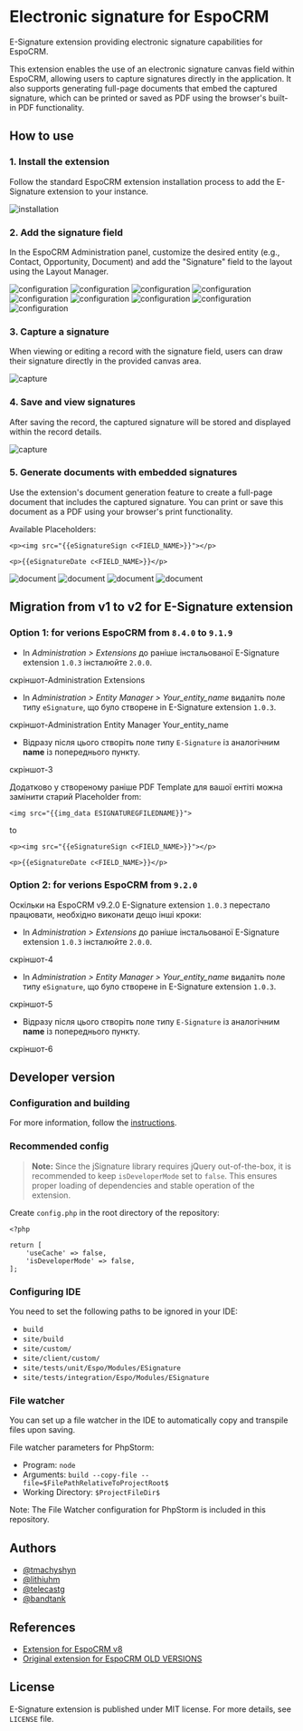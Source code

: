 # Electronic signature for EspoCRM

E-Signature extension providing electronic signature capabilities for EspoCRM.

This extension enables the use of an electronic signature canvas field within EspoCRM, allowing users to capture signatures directly in the application. It also supports generating full-page documents that embed the captured signature, which can be printed or saved as PDF using the browser's built-in PDF functionality.

## How to use

### 1. Install the extension

Follow the standard EspoCRM extension installation process to add the E-Signature extension to your instance.

![installation](docs/images/installation.png?raw=true)

### 2. Add the signature field

In the EspoCRM Administration panel, customize the desired entity (e.g., Contact, Opportunity, Document) and add the "Signature" field to the layout using the Layout Manager.

![configuration](docs/images/configuration-1.png?raw=true)
![configuration](docs/images/configuration-2.png?raw=true)
![configuration](docs/images/configuration-3.png?raw=true)
![configuration](docs/images/configuration-4.png?raw=true)
![configuration](docs/images/configuration-5.png?raw=true)
![configuration](docs/images/configuration-6.png?raw=true)
![configuration](docs/images/configuration-7.png?raw=true)
![configuration](docs/images/configuration-8.png?raw=true)
![configuration](docs/images/configuration-9.png?raw=true)

### 3. Capture a signature

When viewing or editing a record with the signature field, users can draw their signature directly in the provided canvas area.

![capture](docs/images/capture-1.png?raw=true)

### 4. Save and view signatures

After saving the record, the captured signature will be stored and displayed within the record details.

![capture](docs/images/capture-2.png?raw=true)

### 5. Generate documents with embedded signatures

Use the extension's document generation feature to create a full-page document that includes the captured signature. You can print or save this document as a PDF using your browser's print functionality.

Available Placeholders:

```
<p><img src="{{eSignatureSign c<FIELD_NAME>}}"></p>

<p>{{eSignatureDate c<FIELD_NAME>}}</p>
```

![document](docs/images/document-1.png?raw=true)
![document](docs/images/document-2.png?raw=true)
![document](docs/images/document-3.png?raw=true)
![document](docs/images/document-4.png?raw=true)

## Migration from v1 to v2 for E-Signature extension

### Option 1: for verions EspoCRM from `8.4.0` to `9.1.9`

- In *Administration > Extensions* до раніше інстальованої E-Signature extension `1.0.3` інсталюйте `2.0.0`.

скріншот-Administration Extensions

- In *Administration > Entity Manager > Your_entity_name* видаліть поле типу `eSignature`, що було створене in E-Signature extension `1.0.3`.

скріншот-Administration Entity Manager Your_entity_name 

- Відразу після цього створіть поле типу `E-Signature` із аналогічним **name** із попереднього пункту.

скріншот-3 

Додатково у створеному раніше PDF Template для вашої ентіті можна замінити старий Placeholder from:

```
<img src="{{img_data ESIGNATUREGFILEDNAME}}">
```

to

```
<p><img src="{{eSignatureSign c<FIELD_NAME>}}"></p>

<p>{{eSignatureDate c<FIELD_NAME>}}</p>
```

### Option 2: for verions EspoCRM from `9.2.0`

Оскільки на EspoCRM v9.2.0 E-Signature extension `1.0.3` перестало працювати, необхідно виконати дещо інші кроки:

- In *Administration > Extensions* до раніше інстальованої E-Signature extension `1.0.3` інсталюйте `2.0.0`.

скріншот-4

- In *Administration > Entity Manager > Your_entity_name* видаліть поле типу `eSignature`, що було створене in E-Signature extension `1.0.3`.

скріншот-5

- Відразу після цього створіть поле типу `E-Signature` із аналогічним **name** із попереднього пункту.

скріншот-6

## Developer version

### Configuration and building

For more information, follow the [instructions](https://github.com/espocrm/ext-template?tab=readme-ov-file#configuration).

### Recommended config

> **Note:** Since the jSignature library requires jQuery out-of-the-box, it is recommended to keep `isDeveloperMode` set to `false`. This ensures proper loading of dependencies and stable operation of the extension.

Create `config.php` in the root directory of the repository:

```
<?php

return [
    'useCache' => false,
    'isDeveloperMode' => false,
];
```

### Configuring IDE

You need to set the following paths to be ignored in your IDE:

* `build`
* `site/build`
* `site/custom/`
* `site/client/custom/`
* `site/tests/unit/Espo/Modules/ESignature`
* `site/tests/integration/Espo/Modules/ESignature`

### File watcher

You can set up a file watcher in the IDE to automatically copy and transpile files upon saving.

File watcher parameters for PhpStorm:

* Program: `node`
* Arguments: `build --copy-file --file=$FilePathRelativeToProjectRoot$`
* Working Directory: `$ProjectFileDir$`

Note: The File Watcher configuration for PhpStorm is included in this repository.

## Authors

- [@tmachyshyn](https://github.com/tmachyshyn)
- [@lithiuhm](https://github.com/Lithiuhm)
- [@telecastg](https://github.com/telecastg)
- [@bandtank](https://github.com/bandtank)

## References

- [Extension for EspoCRM v8](https://github.com/Lithiuhm/eSignature-extension-for-Espocrm)
- [Original extension for EspoCRM OLD VERSIONS](https://github.com/EspoCRM-Custom-Modules/eSignature-for-Documents/tree/master)

## License

E-Signature extension is published under MIT license. For more details, see `LICENSE` file.
